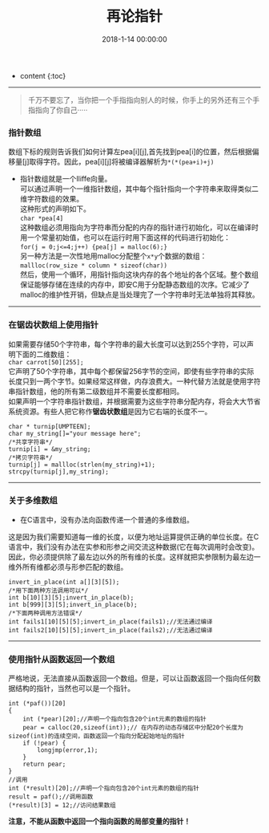 ﻿---
layout: post
title:  "再论指针"
date:   2018-1-14 00:00:00
categories: 嵌入式
tags: C语言
excerpt: 读书笔记，再论指针
mathjax: true
---
* content
{:toc}
---

> 千万不要忘了，当你把一个手指指向别人的时候，你手上的另外还有三个手指指向了你自己·····


### 指针数组


数组下标的规则告诉我们如何计算左pea[i][j],首先找到pea[i]的位置，然后根据偏移量[j]取得字符。因此，pea[i][j]将被编译器解析为`*(*(pea+i)+j)` <br/>

- 指针数组就是一个Iliffe向量。<br/>
可以通过声明一个一维指针数组，其中每个指针指向一个字符串来取得类似二维字符数组的效果。<br/>
这种形式的声明如下。<br/>
`char *pea[4]`<br/>
这种数组必须用指向为字符串而分配的内存的指针进行初始化，可以在编译时用一个常量初始值，也可以在运行时用下面这样的代码进行初始化：<br/>
`for(j = 0;j<=4;j++) {pea[j] = malloc(6);}`<br/>
另一种方法是一次性地用malloc分配整个`x*y`个数据的数组：<br/>
`mallloc(row_size * column * sizeof(char))` <br/>
然后，使用一个循环，用指针指向这块内存的各个地址的各个区域。整个数组保证能够存储在连续的内存中，即安C用于分配静态数组的次序。它减少了malloc的维护性开销，但缺点是当处理完了一个字符串时无法单独将其释放。

---

### 在锯齿状数组上使用指针

如果需要存储50个字符串，每个字符串的最大长度可以达到255个字符，可以声明下面的二维数组：<br/>
`char carrot[50][255];`<br/>
它声明了50个字符串，其中每个都保留256字节的空间，即使有些字符串的实际长度只到一两个字节。如果经常这样做，内存浪费大。一种代替方法就是使用字符串指针数组，他的所有第二级数组并不需要长度都相同。<br/>
如果声明一个字符串指针数组，并根据需要为这些字符串分配内存，将会大大节省系统资源。有些人把它称作**锯齿状数组**是因为它右端的长度不一。
```
char * turnip[UMPTEEN];
char my_string[]="your message here";
/*共享字符串*/
turnip[i] = &my_string;
/*拷贝字符串*/
turnip[j] = mallloc(strlen(my_string)+1);
strcpy(turnip[j],my_string);
```

---

### 关于多维数组

- 在C语言中，没有办法向函数传递一个普通的多维数组。<br/>

这是因为我们需要知道每一维的长度，以便为地址运算提供正确的单位长度。在C语言中，我们没有办法在实参和形参之间交流这种数据(它在每次调用时会改变)。因此，你必须提供除了最左边以外的所有维的长度。这样就把实参限制为最左边一维外所有维都必须与形参匹配的数组。
```
invert_in_place(int a[][3][5]);
/*用下面两种方法调用可以*/
int b[10][3][5];invert_in_place(b);
int b[999][3][5];invert_in_place(b);
/*下面两种调用方法错误*/
int fails1[10][5][5];invert_in_place(fails1);//无法通过编译
int fails2[10][5][5];invert_in_place(fails2);//无法通过编译
```

---

### 使用指针从函数返回一个数组

严格地说，无法直接从函数返回一个数组。但是，可以让函数返回一个指向任何数据结构的指针，当然也可以是一个指针。<br/>

```
int (*paf())[20]
{
    int (*pear)[20];//声明一个指向包含20个int元素的数组的指针
    pear = calloc(20,sizeof(int));// 在内存的动态存储区中分配20个长度为sizeof(int)的连续空间，函数返回一个指向分配起始地址的指针
    if (!pear) {
        longjmp(error,1);
    }
    return pear;
}
//调用
int (*result)[20];//声明一个指向包含20个int元素的数组的指针
result = paf();//调用函数
(*result)[3] = 12;//访问结果数组
```

**注意，不能从函数中返回一个指向函数的局部变量的指针！**